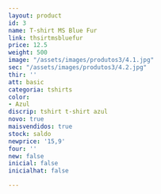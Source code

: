 ```yaml
---
layout: product
id: 3
name: T-shirt MS Blue Fur
link: thsirtmsbluefur
price: 12.5
weight: 500
image: "/assets/images/produtos3/4.1.jpg"
sec: "/assets/images/produtos3/4.2.jpg"
thir: ''
att: basic
categoria: tshirts
color:
- Azul
discrip: tshirt t-shirt azul
novo: true
maisvendidos: true
stock: saldo
newprice: '15,9'
four: ''
new: false
inicial: false
inicialhat: false

---
```

